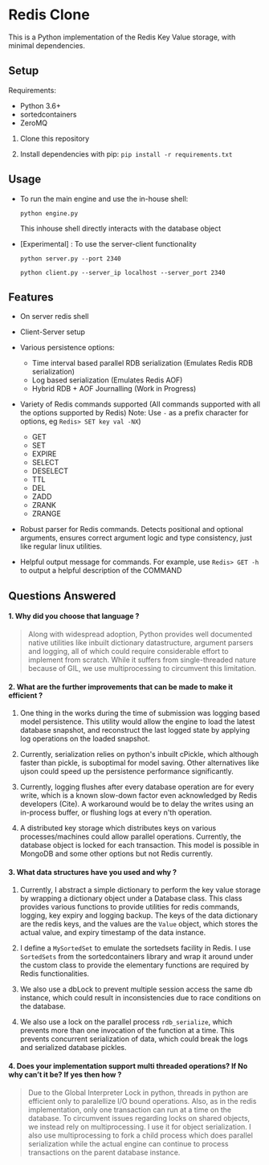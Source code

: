# Redis Clone
This is a Python implementation of the Redis Key Value storage, with minimal dependencies.
## Setup
Requirements: 
* Python 3.6+
* sortedcontainers
* ZeroMQ

1. Clone this repository

2. Install dependencies with pip:
`pip install -r requirements.txt`

## Usage
* To run the main engine and use the in-house shell:

    `python engine.py`
    
    This inhouse shell directly interacts with the database object


* [Experimental] : To use the server-client functionality

    `python server.py --port 2340`

    `python client.py --server_ip localhost --server_port 2340`

## Features
* On server redis shell
* Client-Server setup
* Various persistence options:
    * Time interval based parallel RDB serialization (Emulates Redis RDB serialization)
    * Log based serialization (Emulates Redis AOF)
    * Hybrid RDB + AOF Journalling (Work in Progress)
  
* Variety of Redis commands supported (All commands supported with all the options supported by Redis)
    Note: Use `-` as a prefix character for options, eg `Redis> SET key val -NX`)
    * GET
    * SET
    * EXPIRE
    * SELECT
    * DESELECT
    * TTL
    * DEL
    * ZADD
    * ZRANK
    * ZRANGE
* Robust parser for Redis commands. Detects positional and optional arguments, ensures correct argument logic and
 type consistency, just like regular linux utilities.
* Helpful output message for commands. For example, use `Redis> GET -h` to output a helpful description of the COMMAND



## Questions Answered
#### 1. Why did you choose that language ?
> Along with widespread adoption, Python provides well documented native utilities like inbuilt dictionary datastructure, argument parsers and logging, all of which could require considerable effort to implement from scratch. While it suffers from single-threaded nature because of GIL, we use multiprocessing to circumvent this limitation.

#### 2. What are the further improvements that can be made to make it efficient ?
1. One thing in the works during the time of submission was logging based model persistence. This utility would allow the engine to load the latest database snapshot, and reconstruct the last logged state by applying log operations on the loaded snapshot.

2. Currently, serialization relies on python's inbuilt cPickle, which although faster than pickle, is suboptimal for model saving. Other alternatives like ujson could speed up the persistence performance significantly.

3. Currently, logging flushes after every database operation are for every write, which is a known slow-down factor even acknowledged by Redis developers (Cite). A workaround would be to delay the writes using an in-process buffer, or flushing logs at every n'th operation.

4. A distributed key storage which distributes keys on various processes/machines could allow parallel operations. Currently, the database object is locked for each transaction. This model is possible in MongoDB and some other options but not Redis currently.

#### 3. What data structures have you used and why ?
1. Currently, I abstract a simple dictionary to perform the key value storage by wrapping a dictionary object under a Database class. This class provides various functions to provide utilities for redis commands, logging, key expiry and logging backup. The keys of the data dictionary are the redis keys, and the values are the `Value` object, which stores the actual value, and expiry timestamp of the data instance.

2.  I define a `MySortedSet` to emulate the sortedsets facility in Redis. I use `SortedSets` from the sortedcontainers library and wrap it around under the custom class to provide the elementary functions are required by Redis functionalities.
 
3. We also use a dbLock to prevent multiple session access the same db instance, which could result in inconsistencies due to  race conditions on the database.

4. We also use a lock on the parallel process `rdb_serialize`, which prevents more than one invocation of the function at a time. This prevents concurrent serialization of data, which could break the logs and serialized database pickles.

#### 4. Does your implementation support multi threaded operations? If No why can’t it be? If yes then how ?
> Due to the Global Interpreter Lock in python, threads in python are efficient only to paralellize I/O bound
> operations. Also, as in the redis implementation, only one transaction can run at a time on the database. To
> circumvent issues regarding locks on shared objects, we instead rely on multiprocessing. I use it for object serialization. I also use multiprocessing to fork a child process which does parallel serialization while the actual engine can continue to process transactions on the parent database instance.
